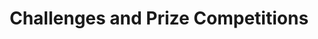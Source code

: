 ---
# This topic lives at
# https://digital.gov/topics/challenges-and-prize-competitions

slug: "challenges-and-prize-competitions"

# Topic Title
title: "Challenges and Prize Competitions"

# description — keep it short and clear
summary: ""

aliases:
  - /topics/apps-challenges/
  - /topics/challenge-gov/
  - /topics/challenges/
  - /topics/challenges-and-prize-competitions/
  - /topics/challenges-and-prizes-community-of-practice/
  - /topics/prizes-and-competitions/

# Weight
weight: 1

# For more information on managing topics,
# see https://github.com/GSA/digitalgov.gov/wiki
---